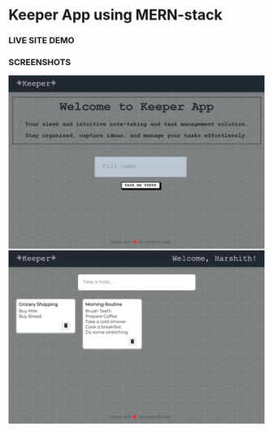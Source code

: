 # Keeper App using MERN-stack

### LIVE SITE DEMO

### SCREENSHOTS
![](./frontend/public/screenshots/1.png)
![](./frontend/public/screenshots/2.png)

